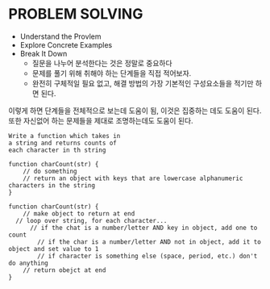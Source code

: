 # PROBLEM SOLVING

- Understand the Provlem
- Explore Concrete Examples
- Break It Down
    - 질문을 나누어 분석한다는 것은 정말로 중요하다
    - 문제를 풀기 위해 취해야 하는 단계들을 직접 적어보자.
    - 완전히 구체적일 필요 없고, 해결 방법의 가장 기본적인 구성요소들을 적기만 하면 된다.

이렇게 하면 단계들을 전체적으로 보는데 도움이 됨, 이것은 집중하는 데도 도움이 된다. 또한 자신없어 하는 문제들을 제대로 조명하는데도 도움이 된다. 

```tsx
Write a function which takes in 
a string and returns counts of 
each character in th string
```

```tsx
function charCount(str) {
	// do something
	// return an object with keys that are lowercase alphanumeric characters in the string
}

function charCount(str) {
	// make object to return at end
  // loop over string, for each character...
	  // if the chat is a number/letter AND key in object, add one to count
		// if the char is a number/letter AND not in object, add it to object and set value to 1
		// if character is something else (space, period, etc.) don't do anything 
	// return obejct at end
}
```
